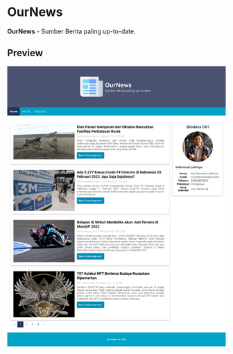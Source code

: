 # OurNews

**OurNews** - Sumber Berita paling up-to-date.

## Preview

![image.png](https://github.com/RioRB/OurNews/blob/1f9322f14ec67a17227e85b2a6f7dce358414158/images/subs_1Full.jpeg)
